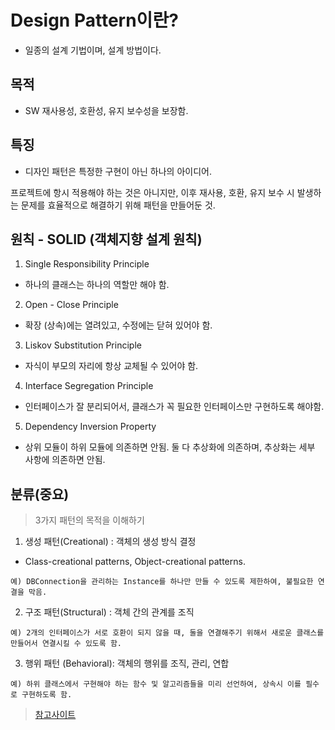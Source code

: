 # Design Pattern이란?

- 일종의 설계 기법이며, 설계 방법이다.

## 목적

- SW 재사용성, 호환성, 유지 보수성을 보장함.

## 특징

- 디자인 패턴은 특정한 구현이 아닌 하나의 아이디어.

프로젝트에 항시 적용해야 하는 것은 아니지만, 이후 재사용, 호환, 유지 보수 시 발생하는 문제를 효율적으로 해결하기 위해 패턴을 만들어둔 것.

## 원칙 - SOLID (객체지향 설계 원칙)

1. Single Responsibility Principle

  - 하나의 클래스는 하나의 역할만 해야 함.

2. Open - Close Principle

  - 확장 (상속)에는 열려있고, 수정에는 닫혀 있어야 함.

3. Liskov Substitution Principle

  - 자식이 부모의 자리에 항상 교체될 수 있어야 함.

4. Interface Segregation Principle

  - 인터페이스가 잘 분리되어서, 클래스가 꼭 필요한 인터페이스만 구현하도록 해야함.

5. Dependency Inversion Property

  - 상위 모듈이 하위 모듈에 의존하면 안됨.
  둘 다 추상화에 의존하며, 추상화는 세부 사항에 의존하면 안됨.
  
## 분류(중요)
> 3가지 패턴의 목적을 이해하기

1. 생성 패턴(Creational) : 객체의 생성 방식 결정

- Class-creational patterns, Object-creational patterns.

```
예) DBConnection을 관리하는 Instance를 하나만 만들 수 있도록 제한하여, 불필요한 연결을 막음.
```

2. 구조 패턴(Structural) : 객체 간의 관계를 조직

```
예) 2개의 인터페이스가 서로 호환이 되지 않을 때, 둘을 연결해주기 위해서 새로운 클래스를 만들어서 연결시킬 수 있도록 함.
```

3. 행위 패턴 (Behavioral): 객체의 행위를 조직, 관리, 연합

```
예) 하위 클래스에서 구현해야 하는 함수 및 알고리즘들을 미리 선언하여, 상속시 이를 필수로 구현하도록 함.
```

> [참고사이트](https://gyoogle.dev/blog/design-pattern/Overview.html)

